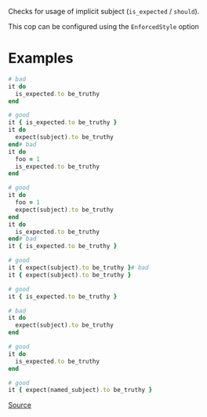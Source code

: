 
Checks for usage of implicit subject (`is_expected` / `should`).

This cop can be configured using the `EnforcedStyle` option

# Examples

```ruby
# bad
it do
  is_expected.to be_truthy
end

# good
it { is_expected.to be_truthy }
it do
  expect(subject).to be_truthy
end# bad
it do
  foo = 1
  is_expected.to be_truthy
end

# good
it do
  foo = 1
  expect(subject).to be_truthy
end
it do
  is_expected.to be_truthy
end# bad
it { is_expected.to be_truthy }

# good
it { expect(subject).to be_truthy }# bad
it { expect(subject).to be_truthy }

# good
it { is_expected.to be_truthy }

# bad
it do
  expect(subject).to be_truthy
end

# good
it do
  is_expected.to be_truthy
end

# good
it { expect(named_subject).to be_truthy }
```

[Source](http://www.rubydoc.info/gems/rubocop/RuboCop/Cop/RSpec/ImplicitSubject)